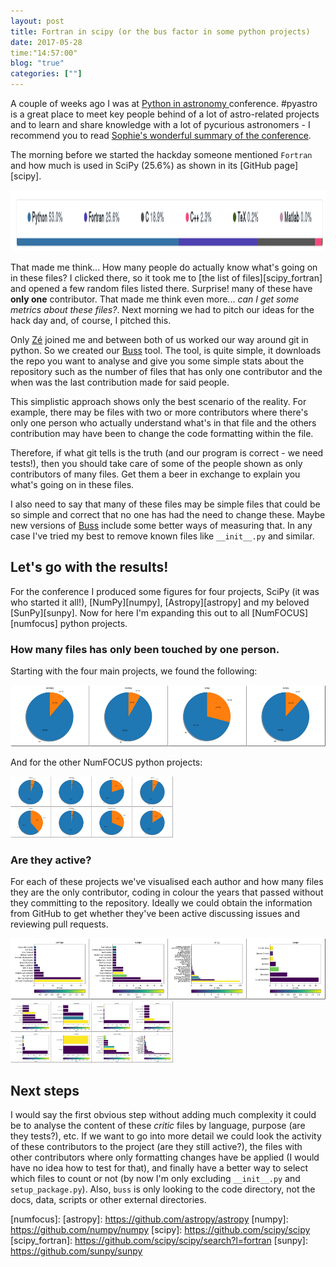 ```yaml
---
layout: post
title: Fortran in scipy (or the bus factor in some python projects)
date: 2017-05-28
time:"14:57:00"
blog: "true"
categories: [""]
---
```


A couple of weeks ago I was at [Python in astronomy ][pyastro] conference.
#pyastro is a great place to meet key people behind of a lot of astro-related
projects and to learn and share knowledge with a lot of pycurious astronomers -
I recommend you to read [Sophie's wonderful summary of the conference][sophie].

The morning before we started the hackday someone mentioned `Fortran` and how 
much is used in SciPy (25.6%) as shown in its [GitHub page][scipy].

<img height="98px" alt="scipy stats" src="/gallery/images/2017/05/28/2017-05-28-scipystats.png">

That made me think... How many people do actually know what's going on in these
files? I clicked there, so it took me to [the list of files][scipy_fortran] and
opened a few random files listed there. Surprise! many of these have **only
one** contributor. That made me think even more... *can I get some metrics about 
these files?*. Next morning we had to pitch our ideas for the hack day and, 
of course, I pitched this.

Only [Zé][ze] joined me and between both of us worked our way around git in
python. So we created our [Buss][buss] tool. The tool, is quite simple, it
downloads the repo you want to analyse and give you some simple stats about the
repository such as the number of files that has only one contributor and the
when was the last contribution made for said people.

This simplistic approach shows only the best scenario of the reality. For
example, there may be files with two or more contributors where there's only one
person who actually understand what's in that file and the others contribution
may have been to change the code formatting within the file.

Therefore, if what git tells is the truth (and our program is correct - we need
tests!), then you should take care of some of the people shown as only
contributors of many files. Get them a beer in exchange to explain you what's
going on in these files.

I also need to say that many of these files may be simple files that could
be so simple and correct that no one has had the need to change these. Maybe
new versions of [Buss][buss] include some better ways of measuring that. In
any case I've tried my best to remove known files like `__init__.py` and
similar.

## Let's go with the results!

For the conference I produced some figures for four projects, SciPy (it was who
started it all!), [NumPy][numpy], [Astropy][astropy] and my beloved [SunPy][sunpy].
Now for here I'm expanding this out to all [NumFOCUS][numfocus] python projects.

### How many files has only been touched by one person.

Starting with the four main projects, we found the following:

<!-- cp {sci,num,astro,sun}py/*_total.png . -->
<!-- montage *_total.png -tile x1 -shadow -geometry +1+1 -background none totals.png -->
<img height="98px" alt="files 1 contributor" src="/gallery/images/2017/05/28/2017-05-28-projects_pyastro.png">

And for the other NumFOCUS python projects:

<!-- montage *_total.png -tile 4x2 -shadow -geometry +1+1 -background none totals.png -->
<img height="98px" alt="files 1 contributor" src="/gallery/images/2017/05/28/2017-05-28-projects_numfocus.png">

### Are they active?

For each of these projects we've visualised each author and how many files 
they are the only contributor, coding in colour the years that passed without 
they committing to the repository. Ideally we could obtain the information from
GitHub to get whether they've been active discussing issues and reviewing pull
requests.

<!-- cp {sci,num,astro,sun}py/*_authors.png . -->
<!-- montage *_authors.png -tile x1 -shadow -geometry +1+1 -background none authors.png -->
<img height="98px" alt="endangered authors" src="/gallery/images/2017/05/28/2017-05-28-authors_pyastro.png">
<!-- montage *_authors.png -tile 4x2 -shadow -geometry +1+1 -background none authors.png -->
<img height="98px" alt="endangered authors" src="/gallery/images/2017/05/28/2017-05-28-authors_numfocus.png">


## Next steps

I would say the first obvious step without adding much complexity it could be to
analyse the content of these *critic* files by language, purpose (are they
tests?), etc. If we want to go into more detail we could look the activity of
these contributors to the project (are they still active?), the files with 
other contributors where only formatting changes have be applied (I would have
no idea how to test for that), and finally have a better way to select which
files to count or not (by now I'm only excluding `__init__.py` and `setup_package.py`).
Also, `buss` is only looking to the code directory, not the docs, data, scripts
or other external directories.


[buss]: https://github.com/dpshelio/busfactor
[pyastro]: http://openastronomy.org/pyastro/2017/
[sophie]: http://flarecast.eu/python-in-astronomy
[ze]: https://mirca.github.io/
[numfocus]: 
[astropy]: https://github.com/astropy/astropy
[numpy]: https://github.com/numpy/numpy
[scipy]: https://github.com/scipy/scipy
[scipy_fortran]: https://github.com/scipy/scipy/search?l=fortran
[sunpy]: https://github.com/sunpy/sunpy
